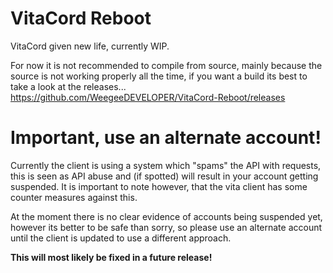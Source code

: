 # VitaCord Reboot
VitaCord given new life, currently WIP.

For now it is not recommended to compile from source, mainly because the source is not working properly all the time, if you want a build its best to take a look at the releases... https://github.com/WeegeeDEVELOPER/VitaCord-Reboot/releases

# Important, use an alternate account!
Currently the client is using a system which "spams" the API with requests, this is seen as API abuse and (if spotted) will result in your account getting suspended. It is important to note however, that the vita client has some counter measures against this. 

At the moment there is no clear evidence of accounts being suspended yet, however its better to be safe than sorry, so please use an alternate account until the client is updated to use a different approach. 

**This will most likely be fixed in a future release!**
